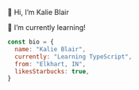 👋 Hi, I’m Kalie Blair

🌱 I’m currently learning!

```js
const bio = {
  name: "Kalie Blair",
  currently: "Learning TypeScript",
  from: "Elkhart, IN",
  likesStarbucks: true,
}
```
